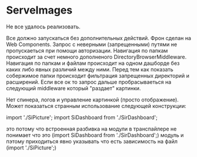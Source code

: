 # ServeImages

Не все удалось реализовать.

Все должно запускаться без дополнительных действий.
Фрон сделан на Web Components. 
Запрос с неверными (запрещенными) путями не пропускаеться при помощи авторизации.
Навигация по папкам происходит за счет немного дополненого DirectoryBrowserMiddleware.
Навигация по папкам и файлам происходит на одном дашборде без каких либо явных различий между ними.
Перед тем как показать собержимое папки происходит фильтрация запрещенных директорий и расширений.
Если все ок то запрос дальше пробрасываеться на следующий middleware который "раздает" картинки.

Нет спинера, логов и управление картинкой (просто отображение).
Может показаться странным использование следующей конструкции:

import './SiPicture';
import SiDashboard from './SirDashboard';

это потому что встроенная разбивка на модули в транспайлере не понимает что это (import SiDashboard from './SirDashboard';) модуль и пэтому приходиться явно указывать что есть зависимость на файл (import './SiPicture';)
